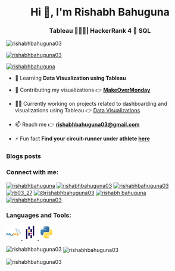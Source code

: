 <h1 align="center">Hi 👋, I'm Rishabh Bahuguna</h1>
<h3 align="center"> Tableau 👨🏻‍💻| HackerRank 4 🌟 SQL </h3>

<p align="left"> <img src="https://komarev.com/ghpvc/?username=rishabhbahuguna03&label=Profile%20views&color=0e75b6&style=flat" alt="rishabhbahuguna03" /> </p>

<p align="left"> <a href="https://github.com/ryo-ma/github-profile-trophy"><img src="https://github-profile-trophy.vercel.app/?username=rishabhbahuguna03" alt="rishabhbahuguna03" /></a> </p>

<p align="left"> <a href="https://twitter.com/rishabhbahuguna" target="blank"><img src="https://img.shields.io/twitter/follow/rishabhbahuguna?logo=twitter&style=for-the-badge" alt="rishabhbahuguna" /></a> </p>

- 🌱 Learning **Data Visualization using Tableau**

- 👯 Contributing my visualizations 👉 **[MakeOverMonday](https://github.com/Rishabhbahuguna03/Tableau-Visualizations/tree/main/Tableau_MOM_Challenge)**

- 👨‍💻 Currently working on projects related to dashboarding and visualizations using Tableau 👉 [Data Visualizations](https://github.com/Rishabhbahuguna03/Tableau-Visualizations)

- 📫 Reach me 👉 **rishabhbahuguna03@gmail.com**

- ⚡ Fun fact **Find your circuit-runner under athlete [here](https://www.strava.com/athletes/69202637)**

### Blogs posts
<!-- BLOG-POST-LIST:START -->
<!-- BLOG-POST-LIST:END -->

<h3 align="left">Connect with me:</h3>
<p align="left">
<a href="https://twitter.com/rishabhbahuguna" target="blank"><img align="center" src="https://raw.githubusercontent.com/rahuldkjain/github-profile-readme-generator/master/src/images/icons/Social/twitter.svg" alt="rishabhbahuguna" height="30" width="40" /></a>
<a href="https://linkedin.com/in/rishabhbahuguna03" target="blank"><img align="center" src="https://raw.githubusercontent.com/rahuldkjain/github-profile-readme-generator/master/src/images/icons/Social/linked-in-alt.svg" alt="rishabhbahuguna03" height="30" width="40" /></a>
<a href="https://kaggle.com/rishabhbahuguna03" target="blank"><img align="center" src="https://raw.githubusercontent.com/rahuldkjain/github-profile-readme-generator/master/src/images/icons/Social/kaggle.svg" alt="rishabhbahuguna03" height="30" width="40" /></a>
<a href="https://instagram.com/rb03_27" target="blank"><img align="center" src="https://raw.githubusercontent.com/rahuldkjain/github-profile-readme-generator/master/src/images/icons/Social/instagram.svg" alt="rb03_27" height="30" width="40" /></a>
<a href="https://medium.com/@rishabhbahuguna03" target="blank"><img align="center" src="https://raw.githubusercontent.com/rahuldkjain/github-profile-readme-generator/master/src/images/icons/Social/medium.svg" alt="@rishabhbahuguna03" height="30" width="40" /></a>
<a href="https://www.youtube.com/c/rishabh bahuguna" target="blank"><img align="center" src="https://raw.githubusercontent.com/rahuldkjain/github-profile-readme-generator/master/src/images/icons/Social/youtube.svg" alt="rishabh bahuguna" height="30" width="40" /></a>
<a href="https://www.hackerrank.com/rishabhbahuguna03" target="blank"><img align="center" src="https://raw.githubusercontent.com/rahuldkjain/github-profile-readme-generator/master/src/images/icons/Social/hackerrank.svg" alt="rishabhbahuguna03" height="30" width="40" /></a>
</p>

<h3 align="left">Languages and Tools:</h3>
<p align="left"> <a href="https://www.mysql.com/" target="_blank" rel="noreferrer"> <img src="https://raw.githubusercontent.com/devicons/devicon/master/icons/mysql/mysql-original-wordmark.svg" alt="mysql" width="40" height="40"/> </a> <a href="https://pandas.pydata.org/" target="_blank" rel="noreferrer"> <img src="https://raw.githubusercontent.com/devicons/devicon/2ae2a900d2f041da66e950e4d48052658d850630/icons/pandas/pandas-original.svg" alt="pandas" width="40" height="40"/> </a> <a href="https://www.python.org" target="_blank" rel="noreferrer"> <img src="https://raw.githubusercontent.com/devicons/devicon/master/icons/python/python-original.svg" alt="python" width="40" height="40"/> </a> </p>

<p><img align="left" src="https://github-readme-stats.vercel.app/api/top-langs?username=rishabhbahuguna03&show_icons=true&locale=en&layout=compact" alt="rishabhbahuguna03" /></p>

<p>&nbsp;<img align="center" src="https://github-readme-stats.vercel.app/api?username=rishabhbahuguna03&show_icons=true&locale=en" alt="rishabhbahuguna03" /></p>

<p><img align="center" src="https://github-readme-streak-stats.herokuapp.com/?user=rishabhbahuguna03&" alt="rishabhbahuguna03" /></p>
